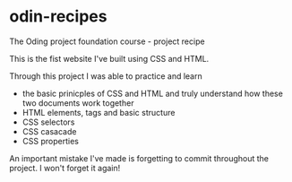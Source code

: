 # odin-recipes
The Oding project foundation course - project recipe

This is the fist website I've built using CSS and HTML. 

Through this project I was able to practice and learn 
- the basic prinicples of CSS and HTML and truly understand how these two documents work together
- HTML elements, tags and basic structure 
- CSS selectors 
- CSS casacade 
- CSS properties 

An important mistake I've made is forgetting to commit throughout the project. I won't forget it again! 
